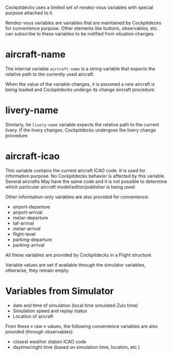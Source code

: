 Cockpitdecks uses a limited set of rendez-vous variables with special purpose attached to it.

Rendez-vous variables are variables that are maintained by Cockpitdecks for convenience purpose. Other elements like buttons, observables, etc. can subscribe to these variables to be notified from situation changes.

# aircraft-name

The internal variable `aircraft-name`  is a string variable that expects the relative path to the currently used aircraft.

When the value of the variable changes, it is assumed a new aircraft is being loaded and Cockpitdecks undergo its change aircraft procedure.

# livery-name

Similarly, he `livery-name` variable expects the relative path to the current livery. If the livery changes, Cockpitdecks undergoes the livery change procedure.

# aircraft-icao

This variable contains the current aircraft ICAO code. It is used for information purpose. No Cockpitdecks behavior is affected by this variable. Several aircrafts May have the same code and it is not possible to determine which particular aircraft model/editor/publisher is being used.

Other information-only variables are also provided for convenience:

- airport-departure
- airport-arrival
- metar-departure
- taf-arrival
- metar-arrival
- flight-level
- parking-departure
- parking-arrival

All these variables are provided by Cockpitdecks in a Flight structure.

Variable values are set if available through the simulator variables, otherwise, they remain empty.

# Variables from Simulator

- date and time of simulation (local time simulated Zulu time)
- Simulation speed and replay status
- Location of aircraft

From these « raw » values, the following convenience variables are also provided (through observables):

- closest weather station ICAO code
- daytime/night time (based on simulation time, location, etc.)
